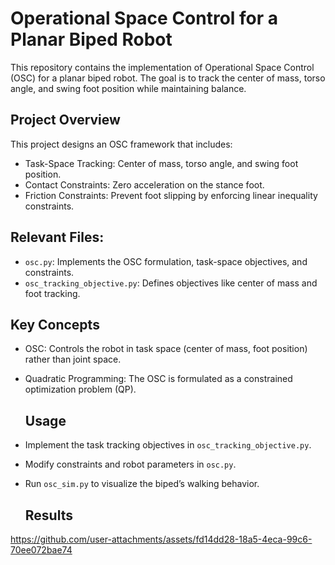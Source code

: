 # Operational Space Control for a Planar Biped Robot
This repository contains the implementation of Operational Space Control (OSC) for a planar biped robot. The goal is to track the center of mass, torso angle, and swing foot position while maintaining balance.

## Project Overview
This project designs an OSC framework that includes:

- Task-Space Tracking: Center of mass, torso angle, and swing foot position.
- Contact Constraints: Zero acceleration on the stance foot.
- Friction Constraints: Prevent foot slipping by enforcing linear inequality constraints.

## Relevant Files:

- `osc.py`: Implements the OSC formulation, task-space objectives, and constraints.
- `osc_tracking_objective.py`: Defines objectives like center of mass and foot tracking.
  
## Key Concepts
- OSC: Controls the robot in task space (center of mass, foot position) rather than joint space.
- Quadratic Programming: The OSC is formulated as a constrained optimization problem (QP).

  ## Usage

- Implement the task tracking objectives in `osc_tracking_objective.py`.
- Modify constraints and robot parameters in `osc.py`.
- Run `osc_sim.py` to visualize the biped’s walking behavior.

  ## Results

  

  
  

https://github.com/user-attachments/assets/fd14dd28-18a5-4eca-99c6-70ee072bae74


